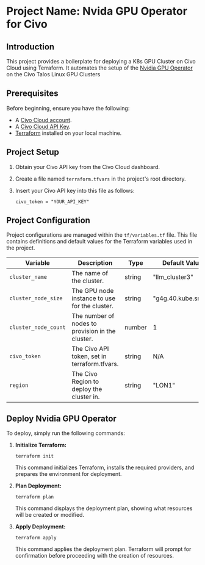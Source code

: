 
# Project Name: Nvida GPU Operator for Civo

## Introduction

This project provides a boilerplate for deploying a K8s GPU Cluster on Civo Cloud using Terraform. It automates the setup of the [Nvidia GPU Operator](https://docs.nvidia.com/datacenter/cloud-native/gpu-operator/latest/index.html) on the Civo Talos Linux GPU Clusters

## Prerequisites

Before beginning, ensure you have the following:

- A [Civo Cloud account](https://dashboard.civo.com/signup).
- A [Civo Cloud API Key](https://dashboard.civo.com/security).
- [Terraform](https://developer.hashicorp.com/terraform/install) installed on your local machine.

## Project Setup

1. Obtain your Civo API key from the Civo Cloud dashboard.
2. Create a file named `terraform.tfvars` in the project's root directory.
3. Insert your Civo API key into this file as follows:

    ```hcl
    civo_token = "YOUR_API_KEY"
    ```

## Project Configuration

Project configurations are managed within the `tf/variables.tf` file. This file contains definitions and default values for the Terraform variables used in the project.

| Variable             | Description                                       | Type   | Default Value      |
|----------------------|---------------------------------------------------|--------|--------------------|
| `cluster_name`       | The name of the cluster.                          | string | "llm_cluster3"     |
| `cluster_node_size`  | The GPU node instance to use for the cluster.     | string | "g4g.40.kube.small" |
| `cluster_node_count` | The number of nodes to provision in the cluster.  | number | 1                  |
| `civo_token`         | The Civo API token, set in terraform.tfvars.      | string | N/A                |
| `region`             | The Civo Region to deploy the cluster in.         | string | "LON1"             |

## Deploy Nvidia GPU Operator

To deploy, simply run the following commands:

1. **Initialize Terraform:**

    ```
    terraform init
    ```

    This command initializes Terraform, installs the required providers, and prepares the environment for deployment.

2. **Plan Deployment:**

    ```
    terraform plan
    ```

    This command displays the deployment plan, showing what resources will be created or modified.

3. **Apply Deployment:**

    ```
    terraform apply
    ```

    This command applies the deployment plan. Terraform will prompt for confirmation before proceeding with the creation of resources.


